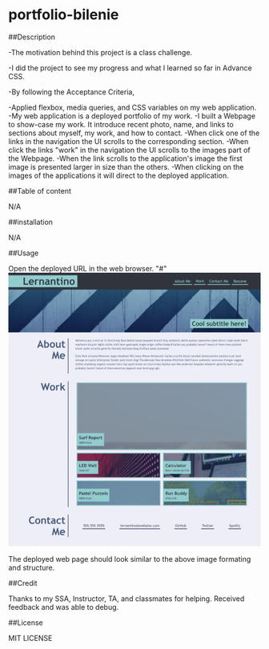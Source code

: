 # portfolio-bilenie
##Description

-The motivation behind this project is a class challenge.

-I did the project to see my progress and what I learned so far in Advance CSS.

-By following the Acceptance Criteria,

-Applied flexbox, media queries, and CSS variables on my web application.
-My web application is a deployed portfolio of my work.
-I built a Webpage to show-case my work. It introduce recent photo, name, and links to sections about myself, my work, and how to contact.
-When click one of the links in the navigation the UI scrolls to the corresponding section.
-When click the links "work" in the navigation the UI scrolls to the images part of the Webpage.
-When the link scrolls to the application's image the first image is  presented larger in size than the others.
-When clicking on the images of the applications it will direct to the deployed application.


##Table of content

N/A

##installation

N/A

##Usage

Open the deployed URL in the web browser. "#"
![alt text](./assets/images/challenge2_720.png)

The deployed web page should look similar to the above image formating and structure.


##Credit

Thanks to my SSA, Instructor, TA, and classmates for helping.
Received feedback and was able to debug.


##License

MIT LICENSE